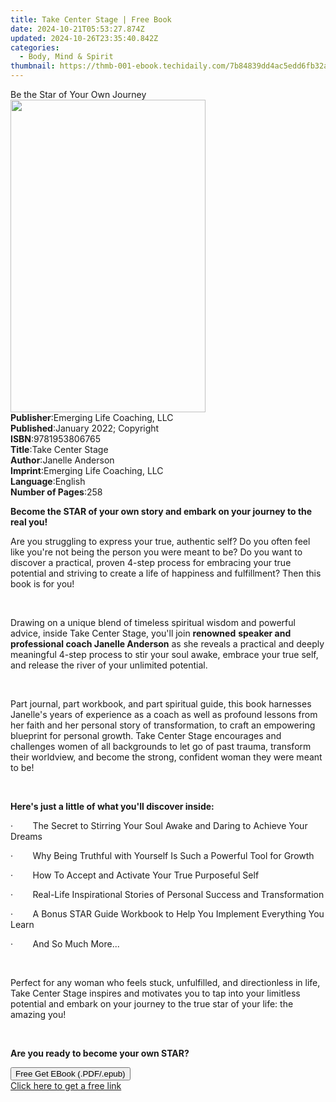 ```yaml
---
title: Take Center Stage | Free Book
date: 2024-10-21T05:53:27.874Z
updated: 2024-10-26T23:35:40.842Z
categories:
  - Body, Mind & Spirit
thumbnail: https://thmb-001-ebook.techidaily.com/7b84839dd4ac5edd6fb32a6a8ee68fa6e73d1a82d789a6e26897710907926747.jpg
---
```

<main id="book-container">
  <div class="flex flex-col">
    <div class="book-brief flex-1 py-6 px-4 sm:p-6 md:py-10 md:px-8">
      <!-- brief-->
      <div class="book-brief-main">Be the Star of Your Own Journey</div>
    </div>
    <div
      class="book-meta-info flex-1 grid gap-4 col-start-1 col-end-3 row-start-1 sm:mb-6 sm:grid-cols-4 lg:gap-6 lg:col-start-2 lg:row-end-6 lg:row-span-6 lg:mb-0"
    >
      <div
        class="book-meta-info-left place-content-center mt-4 p-4 text-sm leading-6 col-start-2 col-span-2 dark:text-slate-400"
      >
        <img
          class="w-full h-500 object-cover rounded-lg sm:h-255 sm:col-span-2 lg:col-span-full"
          src="https://img-001-ebook.techidaily.com/9e7964920dc1ee32898275d7ce63ed967c2ed9f960fb52c67c72b1ceeac9e903.jpg"
          alt=""
          width="312"
          height="500"
        />
      </div>
      <div
        class="book-meta-info-right mt-2 col-start-1 row-start-2 col-span-3 self-center"
      >
        <!-- meta data  -->
        <div class="flex flex-col px-4 md:px-8">
          <div class="flex-1">
            <strong>Publisher</strong>:<span class="px-2"
              >Emerging Life Coaching, LLC</span
            >
          </div>
          <div class="flex-1">
            <strong>Published</strong>:<span class="px-2"
              >January 2022; Copyright</span
            >
          </div>
          <div class="flex-1">
            <strong>ISBN</strong>:<span class="px-2">9781953806765</span>
          </div>
          <div class="flex-1">
            <strong>Title</strong>:<span class="px-2">Take Center Stage</span>
          </div>
          <div class="flex-1">
            <strong>Author</strong>:<span class="px-2">Janelle Anderson</span>
          </div>
          <div class="flex-1">
            <strong>Imprint</strong>:<span class="px-2"
              >Emerging Life Coaching, LLC</span
            >
          </div>
          <div class="flex-1">
            <strong>Language</strong>:<span class="px-2">English</span>
          </div>
          <div class="flex-1">
            <strong>Number of Pages</strong>:<span class="px-2">258</span>
          </div>
        </div>
      </div>
    </div>
    <div class="book-description flex-1 py-6 px-4 sm:p-6 md:py-10 md:px-8">
      <div class="book-description-main">
        <div accordion-content="" id="description">
          <p>
            <strong
              >Become the STAR of your own story and embark on your journey to
              the real you!</strong
            >
          </p>
          <p>
            Are you struggling to express your true, authentic self? Do you
            often feel like you're not being the person you were meant to be? Do
            you want to discover a practical, proven 4-step process for
            embracing your true potential and striving to create a life of
            happiness and fulfillment? Then this book is for you!
          </p>
          <p><br /></p>
          <p>
            Drawing on a unique blend of timeless spiritual wisdom and powerful
            advice, inside Take Center Stage, you'll join
            <strong>renowned</strong>
            <strong>speaker and professional coach Janelle Anderson</strong> as
            she reveals a practical and deeply meaningful 4-step process to stir
            your soul awake, embrace your true self, and release the river of
            your unlimited potential.
          </p>
          <p><br /></p>
          <p>
            Part journal, part workbook, and part spiritual guide, this book
            harnesses Janelle's years of experience as a coach as well as
            profound lessons from her faith and her personal story of
            transformation, to craft an empowering blueprint for personal
            growth. Take Center Stage encourages and challenges women of all
            backgrounds to let go of past trauma, transform their worldview, and
            become the strong, confident woman they were meant to be!
          </p>
          <p><br /></p>
          <p>
            <strong
              >Here's just a little of what you'll discover inside:</strong
            >
          </p>
          <p>
            ·&nbsp;&nbsp;&nbsp;&nbsp;&nbsp;&nbsp;&nbsp;&nbsp;The Secret to
            Stirring Your Soul Awake and Daring to Achieve Your Dreams
          </p>
          <p>
            ·&nbsp;&nbsp;&nbsp;&nbsp;&nbsp;&nbsp;&nbsp;&nbsp;Why Being Truthful
            with Yourself Is Such a Powerful Tool for Growth
          </p>
          <p>
            ·&nbsp;&nbsp;&nbsp;&nbsp;&nbsp;&nbsp;&nbsp;&nbsp;How To Accept and
            Activate Your True Purposeful Self
          </p>
          <p>
            ·&nbsp;&nbsp;&nbsp;&nbsp;&nbsp;&nbsp;&nbsp;&nbsp;Real-Life
            Inspirational Stories of Personal Success and Transformation
          </p>
          <p>
            ·&nbsp;&nbsp;&nbsp;&nbsp;&nbsp;&nbsp;&nbsp;&nbsp;A Bonus STAR Guide
            Workbook to Help You Implement Everything You Learn
          </p>
          <p>
            ·&nbsp;&nbsp;&nbsp;&nbsp;&nbsp;&nbsp;&nbsp;&nbsp;And So Much More...
          </p>
          <p><br /></p>
          <p>
            Perfect for any woman who feels stuck, unfulfilled, and
            directionless in life, Take Center Stage inspires and motivates you
            to tap into your limitless potential and embark on your journey to
            the true star of your life: the amazing you!
          </p>
          <p><br /></p>
          <p><strong>Are you ready to become your own STAR?</strong></p>
        </div>
        <div class="accordion-fader"></div>
      </div>
    </div>
    <div class="book-excerpts flex-1 py-6 px-4 sm:p-6 md:py-10 md:px-8"></div>
    <div
      class="book-about-author flex-1 py-6 px-4 sm:p-6 md:py-10 md:px-8"
    ></div>
    <div class="book-free-get flex-1 py-6 px-4 sm:p-6 md:py-10 md:px-8">
      <button
        id="btn-free-get"
        class="bg-blue-500 hover:bg-blue-700 text-white font-bold py-2 px-4 rounded"
      >
        Free Get EBook (.PDF/.epub)
      </button>
      <div id="countdown-display" class="px-2 text-lg mt-2"></div>
      <a
        id="free-link"
        class="hidden bg-blue-500 hover:bg-blue-700 text-white font-bold py-2 px-4 rounded"
        href="https://www.ebooks.com/en-us/book/210470467/take-center-stage/janelle-anderson/"
        target="_blank"
        >Click here to get a free link</a
      >
    </div>
    <script>
      let countdownTime = 0;
      let countdownInterval = null;
      document
        .getElementById('btn-free-get')
        .addEventListener('click', startCountdown);
      function startCountdown() {
        countdownTime = new Date().getTime() + 60000 * 3;
        countdownInterval = setInterval(updateCountdown, 1000);
        document.getElementById('btn-free-get').disabled = true;
        document
          .getElementById('btn-free-get')
          .classList.add('bg-gray-500', 'cursor-not-allowed');
      }
      function updateCountdown() {
        let currentTime = new Date().getTime();
        let timeLeft = countdownTime - currentTime;
        let secondsLeft = Math.floor(timeLeft / 1000);
        document.getElementById('countdown-display').innerHTML =
          `Remaining time: ${secondsLeft} seconds.`;
        if (secondsLeft <= 0) {
          clearInterval(countdownInterval);
          document.getElementById('btn-free-get').classList.add('hidden');
          document.getElementById('free-link').classList.remove('hidden');
          document.getElementById('countdown-display').innerHTML = '';
        }
      }
    </script>
  </div>
</main>

<ins class="adsbygoogle"
      style="display:block"
      data-ad-client="ca-pub-7571918770474297"
      data-ad-slot="8358498916"
      data-ad-format="auto"
      data-full-width-responsive="true"></ins>
    